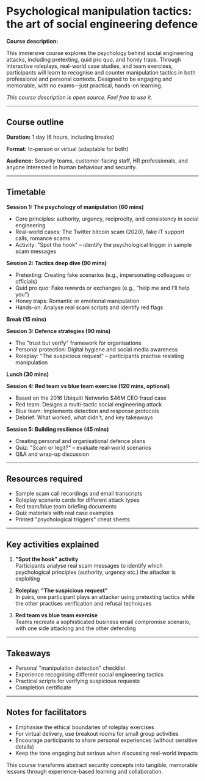 # Psychological manipulation tactics: the art of social engineering defence  

**Course description:** 

This immersive course explores the psychology behind social engineering attacks, including pretexting, quid pro quo, and honey traps. Through interactive roleplays, real-world case studies, and team exercises, participants will learn to recognise and counter manipulation tactics in both professional and personal contexts. Designed to be engaging and memorable, with no exams—just practical, hands-on learning.  

*This course description is open source. Feel free to use it.*  

---  

## Course outline  

**Duration:** 1 day (6 hours, including breaks)  

**Format:** In-person or virtual (adaptable for both)  

**Audience:** Security teams, customer-facing staff, HR professionals, and anyone interested in human behaviour and security.  

---  

## Timetable  

**Session 1: The psychology of manipulation (60 mins)**  

- Core principles: authority, urgency, reciprocity, and consistency in social engineering  
- Real-world cases: The Twitter bitcoin scam (2020), fake IT support calls, romance scams  
- Activity: "Spot the hook" – identify the psychological trigger in sample scam messages  

**Session 2: Tactics deep dive (90 mins)**  

- Pretexting: Creating fake scenarios (e.g., impersonating colleagues or officials)  
- Quid pro quo: Fake rewards or exchanges (e.g., "help me and I'll help you")  
- Honey traps: Romantic or emotional manipulation  
- Hands-on: Analyse real scam scripts and identify red flags  

**Break (15 mins)**  

**Session 3: Defence strategies (90 mins)**  

- The "trust but verify" framework for organisations  
- Personal protection: Digital hygiene and social media awareness  
- Roleplay: "The suspicious request" – participants practise resisting manipulation  

**Lunch (30 mins)**  

**Session 4: Red team vs blue team exercise (120 mins, optional)**  

- Based on the 2016 Ubiquiti Networks $46M CEO fraud case  
- Red team: Designs a multi-tactic social engineering attack  
- Blue team: Implements detection and response protocols  
- Debrief: What worked, what didn't, and key takeaways  

**Session 5: Building resilience (45 mins)**  

- Creating personal and organisational defence plans  
- Quiz: "Scam or legit?" – evaluate real-world scenarios  
- Q&A and wrap-up discussion

---  

## Resources required  

- Sample scam call recordings and email transcripts  
- Roleplay scenario cards for different attack types  
- Red team/blue team briefing documents  
- Quiz materials with real case examples  
- Printed "psychological triggers" cheat sheets  

---  

## Key activities explained  

1. **"Spot the hook" activity**  
Participants analyse real scam messages to identify which psychological principles (authority, urgency etc.) the attacker is exploiting  

2. **Roleplay: "The suspicious request"**  
In pairs, one participant plays an attacker using pretexting tactics while the other practises verification and refusal techniques  

3. **Red team vs blue team exercise**  
Teams recreate a sophisticated business email compromise scenario, with one side attacking and the other defending  

---  

## Takeaways  

- Personal "manipulation detection" checklist  
- Experience recognising different social engineering tactics  
- Practical scripts for verifying suspicious requests  
- Completion certificate  

---  

## Notes for facilitators  

- Emphasise the ethical boundaries of roleplay exercises  
- For virtual delivery, use breakout rooms for small group activities  
- Encourage participants to share personal experiences (without sensitive details)  
- Keep the tone engaging but serious when discussing real-world impacts  

This course transforms abstract security concepts into tangible, memorable lessons through experience-based learning 
and collaboration.
